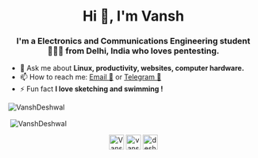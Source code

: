 <h1 align="center">Hi 👋, I'm Vansh</h1>
<h3 align="center">I'm a Electronics and Communications Engineering student 👨🏻‍💻 from Delhi, India who loves pentesting.</h3>

<!-- 🔭 I’m currently working on **building websites and native applications**.
- 🌱 I’m currently learning **VueJS and some intermediate React concepts**
- 👯 I’m looking to collaborate on **MERN stack projects**
- 🤝 I’m looking for help with [Driwwwle](https://github.com/itsnitinr/driwwwle/)
- 👨‍💻 All of my projects are available at [itsnitinr.github.io](itsnitinr.github.io) -->
- 💬 Ask me about **Linux, productivity, websites, computer hardware.**
- 📫 How to reach me: [Email 📧](mailto:vanshdeshwal66@gmail.com) or [Telegram 💬](https://t.me/Vansh_Deshwal)
- ⚡ Fun fact **I love sketching and swimming !**


<p><img align="center" src="https://github-readme-stats.vercel.app/api/top-langs/?username=VanshDeshwal&layout=compact&hide=html" alt="VanshDeshwal" /></p>
<p>&nbsp;<img align="center" src="https://github-readme-stats.vercel.app/api?username=VanshDeshwal&show_icons=true" alt="VanshDeshwal" /></p>


<p align="center">
<a href="https://twitter.com/VanshDeshwal9" target="blank"><img align="center" src="https://cdn.jsdelivr.net/npm/simple-icons@3.0.1/icons/twitter.svg" alt="VanshDeshwal9" height="30" width="30" /></a>
<a href="https://www.linkedin.com/in/vansh-deshwal/" target="blank"><img align="center" src="https://cdn.jsdelivr.net/npm/simple-icons@3.0.1/icons/linkedin.svg" alt="vansh-deshwal/" height="30" width="30" /></a>
<a href="https://www.instagram.com/deshwal95/" target="blank"><img align="center" src="https://cdn.jsdelivr.net/npm/simple-icons@3.0.1/icons/instagram.svg" alt="deshwal95" height="30" width="30" /></a>
</p>
